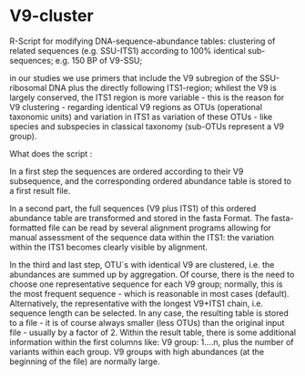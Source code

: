 # V9-cluster
R-Script for modifying DNA-sequence-abundance tables: clustering of related sequences (e.g. SSU-ITS1) according to 100% identical sub-sequences; e.g. 150 BP of V9-SSU;

in our studies we use primers that include the V9 subregion of the SSU-ribosomal DNA plus the directly following ITS1-region;
whilest the V9 is largely conserved, the ITS1 region is more variable - 
this is the reason for V9 clustering - regarding identical V9 regions as OTUs (operational taxonomic units) and variation in ITS1 as variation of these OTUs  - like species and subspecies in classical taxonomy (sub-OTUs represent a V9 group).

What does the script :

In a first step the sequences are ordered according to their V9 subsequence, and the corresponding ordered abundance table is stored to a first result file.

In a second part, the full sequences (V9 plus ITS1) of this ordered abundance table are transformed and stored in the fasta Format.
The fasta-formatted file can be read by several alignment programs allowing for manual assessment of the sequence data within the ITS1: the variation within the ITS1 becomes clearly visible by alignment.

In the third and last step, OTU´s with identical V9 are clustered, i.e. the abundances are summed up by aggregation. Of course, there is the need to choose one representative sequence for each V9 group; normally, this is the most frequent sequence - which is reasonable in most cases (default). Alternatively, the representative with the longest V9+ITS1 chain, i.e. sequence length can be selected. 
In any case, the resulting table is stored to a file - it is of course always smaller (less OTUs) than the original input file - usually by a factor of 2. Within the result table, there is some additional information within the first columns like: 
V9 group: 1....n, plus the number of variants within each group. V9 groups with high abundances (at the beginning of the file) are normally large. 
